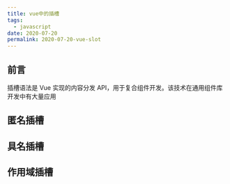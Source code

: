 ```yaml
---
title: vue中的插槽
tags:
  - javascript
date: 2020-07-20
permalink: 2020-07-20-vue-slot
---
```


## 前言

插槽语法是 Vue 实现的内容分发 API，用于复合组件开发。该技术在通用组件库开发中有大量应用

## 匿名插槽

## 具名插槽

## 作用域插槽
